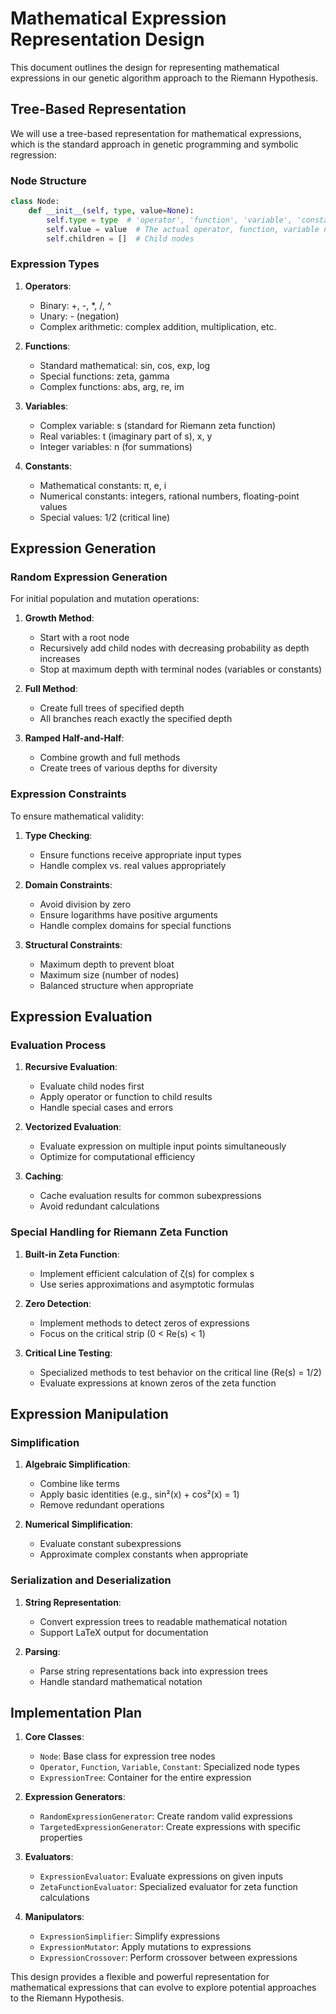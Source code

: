 # Mathematical Expression Representation Design

This document outlines the design for representing mathematical expressions in our genetic algorithm approach to the Riemann Hypothesis.

## Tree-Based Representation

We will use a tree-based representation for mathematical expressions, which is the standard approach in genetic programming and symbolic regression:

### Node Structure

```python
class Node:
    def __init__(self, type, value=None):
        self.type = type  # 'operator', 'function', 'variable', 'constant'
        self.value = value  # The actual operator, function, variable name, or constant value
        self.children = []  # Child nodes
```

### Expression Types

1. **Operators**:
   - Binary: +, -, *, /, ^
   - Unary: - (negation)
   - Complex arithmetic: complex addition, multiplication, etc.

2. **Functions**:
   - Standard mathematical: sin, cos, exp, log
   - Special functions: zeta, gamma
   - Complex functions: abs, arg, re, im

3. **Variables**:
   - Complex variable: s (standard for Riemann zeta function)
   - Real variables: t (imaginary part of s), x, y
   - Integer variables: n (for summations)

4. **Constants**:
   - Mathematical constants: π, e, i
   - Numerical constants: integers, rational numbers, floating-point values
   - Special values: 1/2 (critical line)

## Expression Generation

### Random Expression Generation

For initial population and mutation operations:

1. **Growth Method**:
   - Start with a root node
   - Recursively add child nodes with decreasing probability as depth increases
   - Stop at maximum depth with terminal nodes (variables or constants)

2. **Full Method**:
   - Create full trees of specified depth
   - All branches reach exactly the specified depth

3. **Ramped Half-and-Half**:
   - Combine growth and full methods
   - Create trees of various depths for diversity

### Expression Constraints

To ensure mathematical validity:

1. **Type Checking**:
   - Ensure functions receive appropriate input types
   - Handle complex vs. real values appropriately

2. **Domain Constraints**:
   - Avoid division by zero
   - Ensure logarithms have positive arguments
   - Handle complex domains for special functions

3. **Structural Constraints**:
   - Maximum depth to prevent bloat
   - Maximum size (number of nodes)
   - Balanced structure when appropriate

## Expression Evaluation

### Evaluation Process

1. **Recursive Evaluation**:
   - Evaluate child nodes first
   - Apply operator or function to child results
   - Handle special cases and errors

2. **Vectorized Evaluation**:
   - Evaluate expression on multiple input points simultaneously
   - Optimize for computational efficiency

3. **Caching**:
   - Cache evaluation results for common subexpressions
   - Avoid redundant calculations

### Special Handling for Riemann Zeta Function

1. **Built-in Zeta Function**:
   - Implement efficient calculation of ζ(s) for complex s
   - Use series approximations and asymptotic formulas

2. **Zero Detection**:
   - Implement methods to detect zeros of expressions
   - Focus on the critical strip (0 < Re(s) < 1)

3. **Critical Line Testing**:
   - Specialized methods to test behavior on the critical line (Re(s) = 1/2)
   - Evaluate expressions at known zeros of the zeta function

## Expression Manipulation

### Simplification

1. **Algebraic Simplification**:
   - Combine like terms
   - Apply basic identities (e.g., sin²(x) + cos²(x) = 1)
   - Remove redundant operations

2. **Numerical Simplification**:
   - Evaluate constant subexpressions
   - Approximate complex constants when appropriate

### Serialization and Deserialization

1. **String Representation**:
   - Convert expression trees to readable mathematical notation
   - Support LaTeX output for documentation

2. **Parsing**:
   - Parse string representations back into expression trees
   - Handle standard mathematical notation

## Implementation Plan

1. **Core Classes**:
   - `Node`: Base class for expression tree nodes
   - `Operator`, `Function`, `Variable`, `Constant`: Specialized node types
   - `ExpressionTree`: Container for the entire expression

2. **Expression Generators**:
   - `RandomExpressionGenerator`: Create random valid expressions
   - `TargetedExpressionGenerator`: Create expressions with specific properties

3. **Evaluators**:
   - `ExpressionEvaluator`: Evaluate expressions on given inputs
   - `ZetaFunctionEvaluator`: Specialized evaluator for zeta function calculations

4. **Manipulators**:
   - `ExpressionSimplifier`: Simplify expressions
   - `ExpressionMutator`: Apply mutations to expressions
   - `ExpressionCrossover`: Perform crossover between expressions

This design provides a flexible and powerful representation for mathematical expressions that can evolve to explore potential approaches to the Riemann Hypothesis.
